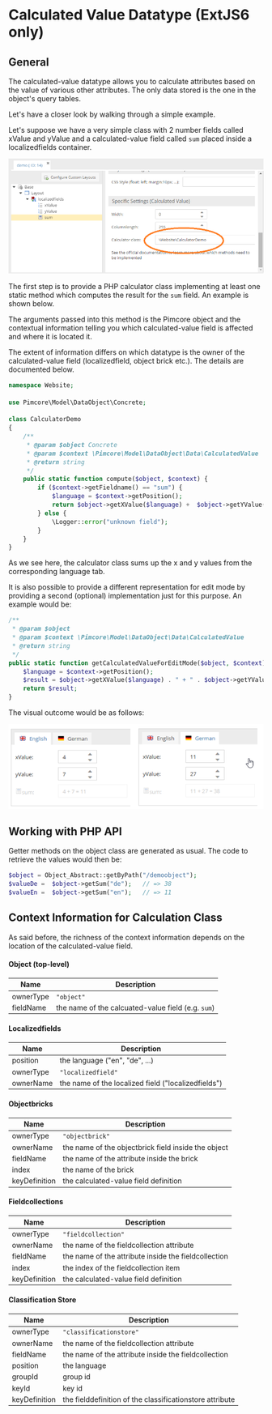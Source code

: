 # Calculated Value Datatype (ExtJS6 only)


## General

The calculated-value datatype allows you to calculate attributes based on the value of various other attributes. 
The only data stored is the one in the object's query tables.

Let's have a closer look by walking through a simple example.

Let's suppose we have a very simple class with 2 number fields called xValue and yValue and a calculated-value field 
called `sum` placed inside a localizedfields container.

![Calculated Value Configuration](../../../img/classes-datatypes-calculated.png)


The first step is to provide a PHP calculator class implementing at least one static method which computes the result 
for the `sum` field. An example is shown below.

The arguments passed into this method is the Pimcore object and the contextual information telling you which 
calculated-value field is affected and where it is located it.

The extent of information differs on which datatype is the owner of the calculated-value field 
(localizedfield, object brick etc.). The details are documented below.

```php
namespace Website;
 
use Pimcore\Model\DataObject\Concrete;
 
class CalculatorDemo
{
    /**
     * @param $object Concrete
     * @param $context \Pimcore\Model\DataObject\Data\CalculatedValue
     * @return string
     */
    public static function compute($object, $context) {
        if ($context->getFieldname() == "sum") {
            $language = $context->getPosition();
            return $object->getXValue($language) +  $object->getYValue($language);
        } else {
            \Logger::error("unknown field");
        }
    }
} 
```

As we see here, the calculator class sums up the x and y values from the corresponding language tab.

It is also possible to provide a different representation for edit mode by providing a second (optional) implementation just for this purpose. An example would be:
```php
/**
 * @param $object
 * @param $context \Pimcore\Model\DataObject\Data\CalculatedValue
 * @return string
 */
public static function getCalculatedValueForEditMode($object, $context) {
    $language = $context->getPosition();
    $result = $object->getXValue($language) . " + " . $object->getYValue($language) . " = " . self::compute($object, $context);
    return $result;
}
```

The visual outcome would be as follows: 

![Calculated Value Field](../../../img/classes-datatypes-calculated-field.png)



## Working with PHP API

Getter methods on the object class are generated as usual. The code to retrieve the values would then be: 
```php
$object = Object_Abstract::getByPath("/demoobject");
$valueDe =  $object->getSum("de");   // => 38
$valueEn =  $object->getSum("en");   // => 11
```

## Context Information for Calculation Class
As said before, the richness of the context information depends on the location of the calculated-value field.


#### Object (top-level)

| Name | Description |
| --- | ---- |
| ownerType | `"object"` |
| fieldName | the name of the calcuated-value field (e.g. `sum`) |


#### Localizedfields

| Name | Description |
| --- | ---- |
| position | the language ("en", "de", ...) |
| ownerType | `"localizedfield"` |
| ownerName | the name of the localized field ("localizedfields") | 


#### Objectbricks

| Name | Description |
| --- | ---- |
| ownerType | `"objectbrick"` |
| ownerName | the name of the objectbrick field inside the object |
| fieldName | the name of the attribute inside the brick |
| index | the name of the brick |
| keyDefinition | the calculated-value field definition |


#### Fieldcollections

| Name | Description |
| --- | ---- |
| ownerType | `"fieldcollection"` |
| ownerName | the name of the fieldcollection attribute |
| fieldName | the name of the attribute inside the fieldcollection |
| index | the index of the fieldcollection item |
| keyDefinition | the calculated-value field definition |


#### Classification Store

| Name | Description |
| --- | ---- |
| ownerType | `"classificationstore"` |
| ownerName | the name of the fieldcollection attribute |
| fieldName | the name of the attribute inside the fieldcollection |
| position  | the language |
| groupId   | group id |
| keyId     | key id |
| keyDefinition | the fielddefinition of the classificationstore attribute |

